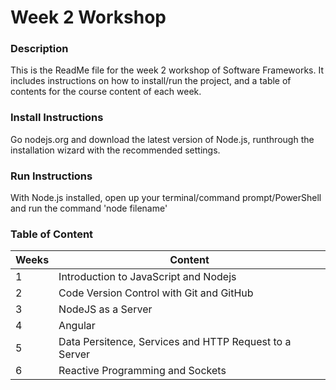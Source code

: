 # Week 2 Workshop
### Description
This is the ReadMe file for the week 2 workshop of Software Frameworks. It includes instructions on how to install/run the project, and a table of contents for the course content of each week. 
### Install Instructions
Go nodejs.org and download the latest version of Node.js, runthrough the installation wizard with the recommended settings.
### Run Instructions
With Node.js installed, open up your terminal/command prompt/PowerShell and run the command 'node filename'
### Table of Content
Weeks|Content
-----|-----
1|Introduction to JavaScript and Nodejs
2|Code Version Control with Git and GitHub
3|NodeJS as a Server
4|Angular
5|Data Persitence, Services and HTTP Request to a Server
6|Reactive Programming and Sockets
